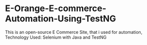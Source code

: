# E-Orange-E-commerce-Automation-Using-TestNG
This is an open-source E Commerce Site, that i used for automation, Technology Used: Selenium with Java and TestNG
